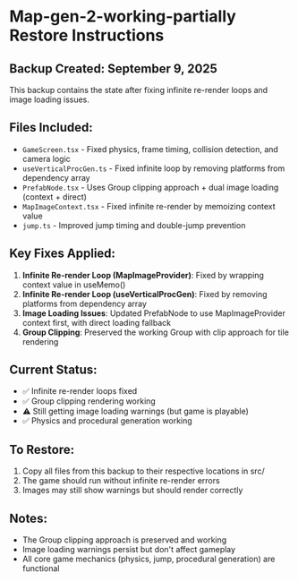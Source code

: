 # Map-gen-2-working-partially Restore Instructions

## Backup Created: September 9, 2025

This backup contains the state after fixing infinite re-render loops and image loading issues.

## Files Included:
- `GameScreen.tsx` - Fixed physics, frame timing, collision detection, and camera logic
- `useVerticalProcGen.ts` - Fixed infinite loop by removing platforms from dependency array
- `PrefabNode.tsx` - Uses Group clipping approach + dual image loading (context + direct)
- `MapImageContext.tsx` - Fixed infinite re-render by memoizing context value
- `jump.ts` - Improved jump timing and double-jump prevention

## Key Fixes Applied:
1. **Infinite Re-render Loop (MapImageProvider)**: Fixed by wrapping context value in useMemo()
2. **Infinite Re-render Loop (useVerticalProcGen)**: Fixed by removing platforms from dependency array
3. **Image Loading Issues**: Updated PrefabNode to use MapImageProvider context first, with direct loading fallback
4. **Group Clipping**: Preserved the working Group with clip approach for tile rendering

## Current Status:
- ✅ Infinite re-render loops fixed
- ✅ Group clipping rendering working
- ⚠️ Still getting image loading warnings (but game is playable)
- ✅ Physics and procedural generation working

## To Restore:
1. Copy all files from this backup to their respective locations in src/
2. The game should run without infinite re-render errors
3. Images may still show warnings but should render correctly

## Notes:
- The Group clipping approach is preserved and working
- Image loading warnings persist but don't affect gameplay
- All core game mechanics (physics, jump, procedural generation) are functional
